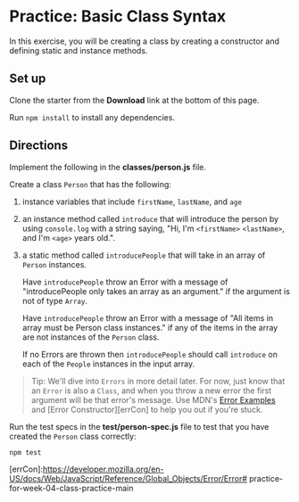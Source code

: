 # Practice: Basic Class Syntax

In this exercise, you will be creating a class by creating a constructor and
defining static and instance methods.

## Set up

Clone the starter from the **Download** link at the bottom of this page.

Run ```npm install``` to install any dependencies.

## Directions

Implement the following in the __classes/person.js__ file.

Create a class `Person` that has the following:

1. instance variables that include `firstName`, `lastName`, and `age`
2. an instance method called `introduce` that will introduce the person by using
   `console.log` with a string saying, "Hi, I'm `<firstName>` `<lastName>`, and
   I'm `<age>` years old.".
3. a static method called `introducePeople` that will take in an array of
   `Person` instances. 
   
   Have `introducePeople` throw an Error with a message of
   "introducePeople only takes an array as an argument." if the argument is not
   of type `Array`.
   
   Have `introducePeople` throw an Error with a message of
   "All items in array must be Person class instances." if any of the items in
   the array are not instances of the `Person` class.
   
   If no Errors are thrown then `introducePeople` should call `introduce` on 
   each of the `People` instances in the input array.

>Tip: We'll dive into `Errors` in more detail later. For now, just know that
 an `Error` is also a `Class`, and when you throw a new error the
 first argument will be that error's message. 
 Use MDN's [Error Examples][errExp] and [Error Constructor][errCon] 
 to help you out if you're stuck.
 
Run the test specs in the __test/person-spec.js__ file to test that you
have created the `Person` class correctly:

```shell
npm test
```

[errExp]:https://developer.mozilla.org/en-US/docs/Web/JavaScript/Reference/Global_Objects/Error#examples
[errCon]:https://developer.mozilla.org/en-US/docs/Web/JavaScript/Reference/Global_Objects/Error/Error# practice-for-week-04-class-practice-main
